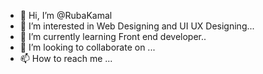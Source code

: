 - 👋 Hi, I’m @RubaKamal
- 👀 I’m interested in Web Designing and UI UX Designing...
- 🌱 I’m currently learning Front end developer..
- 💞️ I’m looking to collaborate on ...
- 📫 How to reach me ...

<!---
RubaKamal/RubaKamal is a ✨ special ✨ repository because its `README.md` (this file) appears on your GitHub profile.
You can click the Preview link to take a look at your changes.
--->
